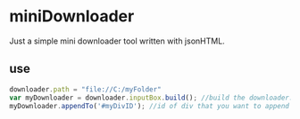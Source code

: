 # miniDownloader
Just a simple mini downloader tool written with jsonHTML.

use
---

```javascript
downloader.path = "file://C:/myFolder"
var myDownloader = downloader.inputBox.build(); //build the downloader.
myDownloader.appendTo('#myDivID'); //id of div that you want to append object to.
```
